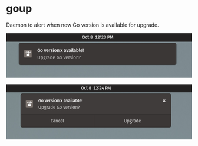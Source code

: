 # goup

Daemon to alert when new Go version is available for upgrade.

![Notification](https://github.com/heisantosh/goup/raw/main/notification.png "Notification")

![Notification Actions](https://github.com/heisantosh/goup/raw/main/notification-actions.png "Notification Actions")